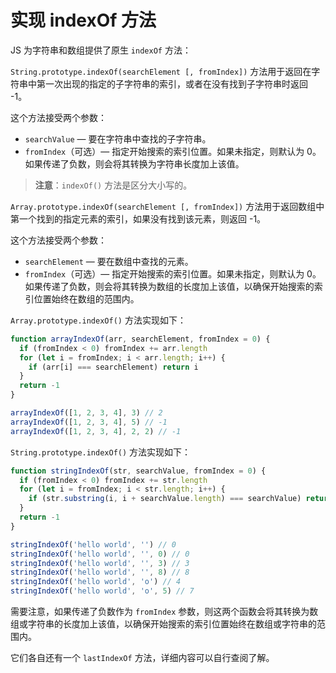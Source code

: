 # 实现 indexOf 方法

JS 为字符串和数组提供了原生 `indexOf` 方法：

`String.prototype.indexOf(searchElement [, fromIndex])` 方法用于返回在字符串中第一次出现的指定的子字符串的索引，或者在没有找到子字符串时返回 -1。

这个方法接受两个参数：

- `searchValue` — 要在字符串中查找的子字符串。
- `fromIndex`（可选）— 指定开始搜索的索引位置。如果未指定，则默认为 0。如果传递了负数，则会将其转换为字符串长度加上该值。

> **注意**：`indexOf()` 方法是区分大小写的。

`Array.prototype.indexOf(searchElement [, fromIndex])` 方法用于返回数组中第一个找到的指定元素的索引，如果没有找到该元素，则返回 -1。

这个方法接受两个参数：

- `searchElement` — 要在数组中查找的元素。
- `fromIndex`（可选）— 指定开始搜索的索引位置。如果未指定，则默认为 0。如果传递了负数，则会将其转换为数组的长度加上该值，以确保开始搜索的索引位置始终在数组的范围内。

`Array.prototype.indexOf()` 方法实现如下：

```js
function arrayIndexOf(arr, searchElement, fromIndex = 0) {
  if (fromIndex < 0) fromIndex += arr.length
  for (let i = fromIndex; i < arr.length; i++) {
    if (arr[i] === searchElement) return i
  }
  return -1
}

arrayIndexOf([1, 2, 3, 4], 3) // 2
arrayIndexOf([1, 2, 3, 4], 5) // -1
arrayIndexOf([1, 2, 3, 4], 2, 2) // -1
```

`String.prototype.indexOf()` 方法实现如下：

```js
function stringIndexOf(str, searchValue, fromIndex = 0) {
  if (fromIndex < 0) fromIndex += str.length
  for (let i = fromIndex; i < str.length; i++) {
    if (str.substring(i, i + searchValue.length) === searchValue) return i
  }
  return -1
}

stringIndexOf('hello world', '') // 0
stringIndexOf('hello world', '', 0) // 0
stringIndexOf('hello world', '', 3) // 3
stringIndexOf('hello world', '', 8) // 8
stringIndexOf('hello world', 'o') // 4
stringIndexOf('hello world', 'o', 5) // 7
```

需要注意，如果传递了负数作为 `fromIndex` 参数，则这两个函数会将其转换为数组或字符串的长度加上该值，以确保开始搜索的索引位置始终在数组或字符串的范围内。

它们各自还有一个 `lastIndexOf` 方法，详细内容可以自行查阅了解。
